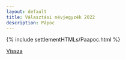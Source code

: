 ```yaml
---
layout: default
title: Választási névjegyzék 2022
description: Pápoc
---
```


{% include settlementHTMLs/Paapoc.html %}

[Vissza](../)